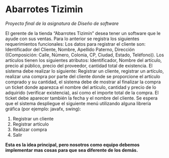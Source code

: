 # Abarrotes Tizimin
_Proyecto final de la asignatura de Diseño de software_   

El gerente de la tienda “Abarrotes Tizimín” desea tener un software que le ayude con sus ventas. 
Para lo anterior se registra los siguientes requerimientos funcionales: Los datos para registrar el 
cliente son: Identificador del Cliente, Nombre, Apellido Paterno, Dirección ((Composición: Calle, 
Número, Colonia, CP, Ciudad, Estado, Teléfono)). 
Los artículos tienen los siguientes atributos: Identificador, Nombre del artículo, precio al público, 
precio del proveedor, cantidad total de existencia. 
El sistema debe realizar lo siguiente: Registrar un cliente, registrar un artículo, realizar una compra 
por parte del cliente donde se proporcione el artículo comprado y su cantidad, el sistema debe de 
mostrar al finalizar la compra un ticket donde aparezca el nombre del artículo, cantidad y precio 
de lo adquirido (verificar existencia), así como el importe total de la compra. 
El ticket debe aparecer también la fecha y el nombre del cliente.
Se espera que el sistema despliegue el siguiente menú utilizando alguna librería gráfica (por 
ejemplo: javafx, swing): 
1. Registrar un cliente 
2. Registrar artículo 
3. Realizar compra 
4. Salir 

**Esta es la idea principal, pero nosotros como equipo debemos implementar mas cosas para que sea diferente de los demás.**
